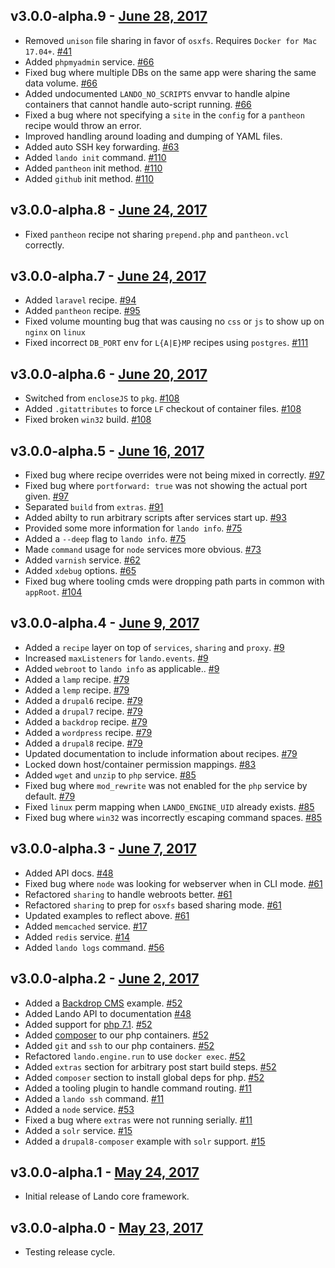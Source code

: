 v3.0.0-alpha.9 - [June 28, 2017](https://github.com/kalabox/lando/releases/tag/v3.0.0-alpha.8)
-------------------------------

*   Removed `unison` file sharing in favor of `osxfs`. Requires `Docker for Mac 17.04+`. [#41](https://github.com/thinktandem/horoscope/issues/41)
*   Added `phpmyadmin` service. [#66](https://github.com/thinktandem/horoscope/issues/66)
*   Fixed bug where multiple DBs on the same app were sharing the same data volume. [#66](https://github.com/thinktandem/horoscope/issues/66)
*   Added undocumented `LANDO_NO_SCRIPTS` envvar to handle alpine containers that cannot handle auto-script running. [#66](https://github.com/thinktandem/horoscope/issues/66)
*   Fixed a bug where not specifying a `site` in the `config` for a `pantheon` recipe would throw an error.
*   Improved handling around loading and dumping of YAML files.
*   Added auto SSH key forwarding. [#63](https://github.com/thinktandem/horoscope/issues/63)
*   Added `lando init` command. [#110](https://github.com/thinktandem/horoscope/issues/110)
*   Added `pantheon` init method. [#110](https://github.com/thinktandem/horoscope/issues/110)
*   Added `github` init method. [#110](https://github.com/thinktandem/horoscope/issues/110)

v3.0.0-alpha.8 - [June 24, 2017](https://github.com/kalabox/lando/releases/tag/v3.0.0-alpha.8)
-------------------------------

*   Fixed `pantheon` recipe not sharing `prepend.php` and `pantheon.vcl` correctly.

v3.0.0-alpha.7 - [June 24, 2017](https://github.com/kalabox/lando/releases/tag/v3.0.0-alpha.7)
-------------------------------

*   Added `laravel` recipe. [#94](https://github.com/thinktandem/horoscope/issues/94)
*   Added `pantheon` recipe. [#95](https://github.com/thinktandem/horoscope/issues/95)
*   Fixed volume mounting bug that was causing no `css` or `js` to show up on `nginx` on `linux`
*   Fixed incorrect `DB_PORT` env for `L{A|E}MP` recipes using `postgres`. [#111](https://github.com/thinktandem/horoscope/issues/111)

v3.0.0-alpha.6 - [June 20, 2017](https://github.com/kalabox/lando/releases/tag/v3.0.0-alpha.6)
--------------------------------

*   Switched from `encloseJS` to `pkg`. [#108](https://github.com/thinktandem/horoscope/issues/108)
*   Added `.gitattributes` to force `LF` checkout of container files. [#108](https://github.com/thinktandem/horoscope/issues/108)
*   Fixed broken `win32` build. [#108](https://github.com/thinktandem/horoscope/issues/108)

v3.0.0-alpha.5 - [June 16, 2017](https://github.com/kalabox/lando/releases/tag/v3.0.0-alpha.5)
--------------------------------

*   Fixed bug where recipe overrides were not being mixed in correctly. [#97](https://github.com/thinktandem/horoscope/issues/97)
*   Fixed bug where `portforward: true` was not showing the actual port given. [#97](https://github.com/thinktandem/horoscope/issues/97)
*   Separated `build` from `extras`. [#91](https://github.com/thinktandem/horoscope/issues/91)
*   Added abilty to run arbitrary scripts after services start up. [#93](https://github.com/thinktandem/horoscope/issues/93)
*   Provided some more information for `lando info`. [#75](https://github.com/thinktandem/horoscope/issues/75)
*   Added a `--deep` flag to `lando info`. [#75](https://github.com/thinktandem/horoscope/issues/75)
*   Made `command` usage for `node` services more obvious. [#73](https://github.com/thinktandem/horoscope/issues/73)
*   Added `varnish` service. [#62](https://github.com/thinktandem/horoscope/issues/62)
*   Added `xdebug` options. [#65](https://github.com/thinktandem/horoscope/issues/65)
*   Fixed bug where tooling cmds were dropping path parts in common with `appRoot`. [#104](https://github.com/thinktandem/horoscope/issues/104)

v3.0.0-alpha.4 - [June 9, 2017](https://github.com/kalabox/lando/releases/tag/v3.0.0-alpha.4)
-------------------------------

*   Added a `recipe` layer on top of `services`, `sharing` and `proxy`. [#9](https://github.com/thinktandem/horoscope/issues/9)
*   Increased `maxListeners` for `lando.events`. [#9](https://github.com/thinktandem/horoscope/issues/9)
*   Added `webroot` to `lando info` as applicable.. [#9](https://github.com/thinktandem/horoscope/issues/9)
*   Added a `lamp` recipe. [#79](https://github.com/thinktandem/horoscope/issues/79)
*   Added a `lemp` recipe. [#79](https://github.com/thinktandem/horoscope/issues/79)
*   Added a `drupal6` recipe. [#79](https://github.com/thinktandem/horoscope/issues/79)
*   Added a `drupal7` recipe. [#79](https://github.com/thinktandem/horoscope/issues/79)
*   Added a `backdrop` recipe. [#79](https://github.com/thinktandem/horoscope/issues/79)
*   Added a `wordpress` recipe. [#79](https://github.com/thinktandem/horoscope/issues/79)
*   Added a `drupal8` recipe. [#79](https://github.com/thinktandem/horoscope/issues/79)
*   Updated documentation to include information about recipes. [#79](https://github.com/thinktandem/horoscope/issues/79)
*   Locked down host/container permission mappings. [#83](https://github.com/thinktandem/horoscope/issues/83)
*   Added `wget` and `unzip` to `php` service. [#85](https://github.com/thinktandem/horoscope/issues/85)
*   Fixed bug where `mod_rewrite` was not enabled for the `php` service by default. [#79](https://github.com/thinktandem/horoscope/issues/79)
*   Fixed `linux` perm mapping when `LANDO_ENGINE_UID` already exists. [#85](https://github.com/thinktandem/horoscope/issues/85)
*   Fixed bug where `win32` was incorrectly escaping command spaces. [#85](https://github.com/thinktandem/horoscope/issues/85)

v3.0.0-alpha.3 - [June 7, 2017](https://github.com/kalabox/lando/releases/tag/v3.0.0-alpha.3)
-------------------------------

*   Added API docs. [#48](https://github.com/thinktandem/horoscope/issues/48)
*   Fixed bug where `node` was looking for webserver when in CLI mode. [#61](https://github.com/thinktandem/horoscope/issues/61)
*   Refactored `sharing` to handle webroots better. [#61](https://github.com/thinktandem/horoscope/issues/61)
*   Refactored `sharing` to prep for `osxfs` based sharing mode. [#61](https://github.com/thinktandem/horoscope/issues/61)
*   Updated examples to reflect above. [#61](https://github.com/thinktandem/horoscope/issues/61)
*   Added `memcached` service. [#17](https://github.com/thinktandem/horoscope/issues/17)
*   Added `redis` service. [#14](https://github.com/thinktandem/horoscope/issues/14)
*   Added `lando logs` command. [#56](https://github.com/thinktandem/horoscope/issues/56)

v3.0.0-alpha.2 - [June 2, 2017](https://github.com/kalabox/lando/releases/tag/v3.0.0-alpha.2)
-------------------------------

*   Added a [Backdrop CMS](https://backdropcms.org/) example. [#52](https://github.com/thinktandem/horoscope/issues/52)
*   Added Lando API to documentation [#48](https://github.com/kalabox/lando/issues/48)
*   Added support for [php 7.1](http://php.net/). [#52](https://github.com/kalabox/lando/issues/52)
*   Added [composer](https://getcomposer.org/) to our php containers. [#52](https://github.com/kalabox/lando/issues/52)
*   Added `git` and `ssh` to our php containers. [#52](https://github.com/kalabox/lando/issues/52)
*   Refactored `lando.engine.run` to use `docker exec`. [#52](https://github.com/kalabox/lando/issues/52)
*   Added `extras` section for arbitrary post start build steps. [#52](https://github.com/kalabox/lando/issues/52)
*   Added `composer` section to install global deps for php. [#52](https://github.com/kalabox/lando/issues/52)
*   Added a tooling plugin to handle command routing. [#11](https://github.com/kalabox/lando/issues/11)
*   Added a `lando ssh` command. [#11](https://github.com/kalabox/lando/issues/11)
*   Added a `node` service. [#53](https://github.com/kalabox/lando/issues/53)
*   Fixed a bug where `extras` were not running serially. [#11](https://github.com/kalabox/lando/issues/11)
*   Added a `solr` service. [#15](https://github.com/kalabox/lando/issues/15)
*   Added a `drupal8-composer` example with `solr` support. [#15](https://github.com/kalabox/lando/issues/15)

v3.0.0-alpha.1 - [May 24, 2017](https://github.com/kalabox/lando/releases/tag/v3.0.0-alpha.1)
-------------------------------

*   Initial release of Lando core framework.

v3.0.0-alpha.0 - [May 23, 2017](https://github.com/kalabox/lando/releases/tag/v3.0.0-alpha.0)
-------------------------------

*   Testing release cycle.
